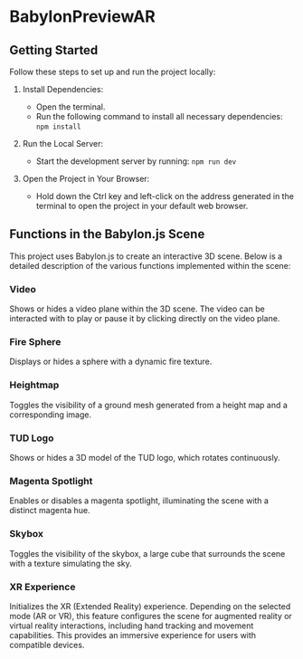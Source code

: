 # BabylonPreviewAR

## Getting Started
Follow these steps to set up and run the project locally:

1. Install Dependencies:
    - Open the terminal.
    - Run the following command to install all necessary dependencies: `npm install`

2. Run the Local Server:
    - Start the development server by running: `npm run dev`

3. Open the Project in Your Browser:
   - Hold down the Ctrl key and left-click on the address generated in the terminal to open the project in your default web browser.

## Functions in the Babylon.js Scene
This project uses Babylon.js to create an interactive 3D scene. Below is a detailed description of the various functions implemented within the scene:
### Video
Shows or hides a video plane within the 3D scene. The video can be interacted with to play or pause it by clicking directly on the video plane. 
### Fire Sphere
Displays or hides a sphere with a dynamic fire texture. 
### Heightmap
Toggles the visibility of a ground mesh generated from a height map and a corresponding image.
### TUD Logo
 Shows or hides a 3D model of the TUD logo, which rotates continuously.
### Magenta Spotlight
Enables or disables a magenta spotlight, illuminating the scene with a distinct magenta hue. 
### Skybox
Toggles the visibility of the skybox, a large cube that surrounds the scene with a texture simulating the sky.
### XR Experience
Initializes the XR (Extended Reality) experience. Depending on the selected mode (AR or VR), this feature configures the scene for augmented reality or virtual reality interactions, including hand tracking and movement capabilities. This provides an immersive experience for users with compatible devices.
